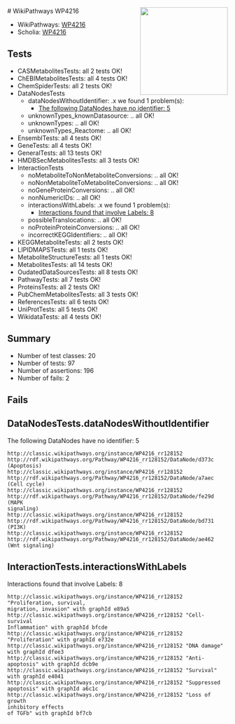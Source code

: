 <img style="float: right; width: 200px" src="https://upload.wikimedia.org/wikipedia/commons/thumb/8/83/Wplogo_with_text_500.png/640px-Wplogo_with_text_500.png" />
# WikiPathways WP4216

* WikiPathways: [WP4216](https://wikipathways.org/pathways/WP4216)
* Scholia: [WP4216](https://scholia.toolforge.org/wikipathways/WP4216)
## Tests
* CASMetabolitesTests: all 2 tests OK!
* ChEBIMetabolitesTests: all 4 tests OK!
* ChemSpiderTests: all 2 tests OK!
* DataNodesTests
    * dataNodesWithoutIdentifier: .x we found 1 problem(s):
        * [The following DataNodes have no identifier: 5](#d2d32fa4)
    * unknownTypes_knownDatasource: .. all OK!
    * unknownTypes: .. all OK!
    * unknownTypes_Reactome: .. all OK!
* EnsemblTests: all 4 tests OK!
* GeneTests: all 4 tests OK!
* GeneralTests: all 13 tests OK!
* HMDBSecMetabolitesTests: all 3 tests OK!
* InteractionTests
    * noMetaboliteToNonMetaboliteConversions: .. all OK!
    * noNonMetaboliteToMetaboliteConversions: .. all OK!
    * noGeneProteinConversions: .. all OK!
    * nonNumericIDs: .. all OK!
    * interactionsWithLabels: .x we found 1 problem(s):
        * [Interactions found that involve Labels: 8](#630d267f)
    * possibleTranslocations: .. all OK!
    * noProteinProteinConversions: .. all OK!
    * incorrectKEGGIdentifiers: .. all OK!
* KEGGMetaboliteTests: all 2 tests OK!
* LIPIDMAPSTests: all 1 tests OK!
* MetaboliteStructureTests: all 1 tests OK!
* MetabolitesTests: all 14 tests OK!
* OudatedDataSourcesTests: all 8 tests OK!
* PathwayTests: all 7 tests OK!
* ProteinsTests: all 2 tests OK!
* PubChemMetabolitesTests: all 3 tests OK!
* ReferencesTests: all 6 tests OK!
* UniProtTests: all 5 tests OK!
* WikidataTests: all 4 tests OK!


## Summary

* Number of test classes: 20
* Number of tests: 97
* Number of assertions: 196
* Number of fails: 2

## Fails

<a name="d2d32fa4" />

## DataNodesTests.dataNodesWithoutIdentifier

The following DataNodes have no identifier: 5
```
http://classic.wikipathways.org/instance/WP4216_rr128152 http://rdf.wikipathways.org/Pathway/WP4216_rr128152/DataNode/d373c (Apoptosis)
http://classic.wikipathways.org/instance/WP4216_rr128152 http://rdf.wikipathways.org/Pathway/WP4216_rr128152/DataNode/a7aec (Cell cycle)
http://classic.wikipathways.org/instance/WP4216_rr128152 http://rdf.wikipathways.org/Pathway/WP4216_rr128152/DataNode/fe29d (MAPK
signaling)
http://classic.wikipathways.org/instance/WP4216_rr128152 http://rdf.wikipathways.org/Pathway/WP4216_rr128152/DataNode/bd731 (PI3K)
http://classic.wikipathways.org/instance/WP4216_rr128152 http://rdf.wikipathways.org/Pathway/WP4216_rr128152/DataNode/ae462 (Wnt signaling)
```

<a name="630d267f" />

## InteractionTests.interactionsWithLabels

Interactions found that involve Labels: 8
```
http://classic.wikipathways.org/instance/WP4216_rr128152 "Proliferation, survival, 
migration, invasion" with graphId e89a5
http://classic.wikipathways.org/instance/WP4216_rr128152 "Cell-survival
Inflammation" with graphId bfcde
http://classic.wikipathways.org/instance/WP4216_rr128152 "Proliferation" with graphId e732e
http://classic.wikipathways.org/instance/WP4216_rr128152 "DNA damage" with graphId dfee3
http://classic.wikipathways.org/instance/WP4216_rr128152 "Anti-apoptosis" with graphId dcb9e
http://classic.wikipathways.org/instance/WP4216_rr128152 "Survival" with graphId e4041
http://classic.wikipathways.org/instance/WP4216_rr128152 "Suppressed apoptosis" with graphId a6c1c
http://classic.wikipathways.org/instance/WP4216_rr128152 "Loss of growth
inhibitory effects 
of TGFb" with graphId bf7cb
```

